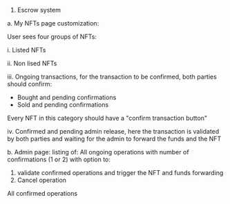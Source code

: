 1. Escrow system

a. My NFTs page customization:

User sees four groups of NFTs:

i. Listed NFTs

ii. Non lised NFTs

iii. Ongoing transactions, for the transaction to be confirmed, both parties should confirm:

 - Bought and pending confirmations
 - Sold and pending confirmations

 Every NFT in this category should have a "confirm transaction button"

 iv. Confirmed and pending admin release, here the transaction is validated by both parties and waiting for the admin to forward the funds and the NFT

 b. Admin page:
 listing of:
 All ongoing operations with number of confirmations (1 or 2) with option to:
 1. validate confirmed operations and trigger the NFT and funds forwarding
 2. Cancel operation
 
 All confirmed operations
